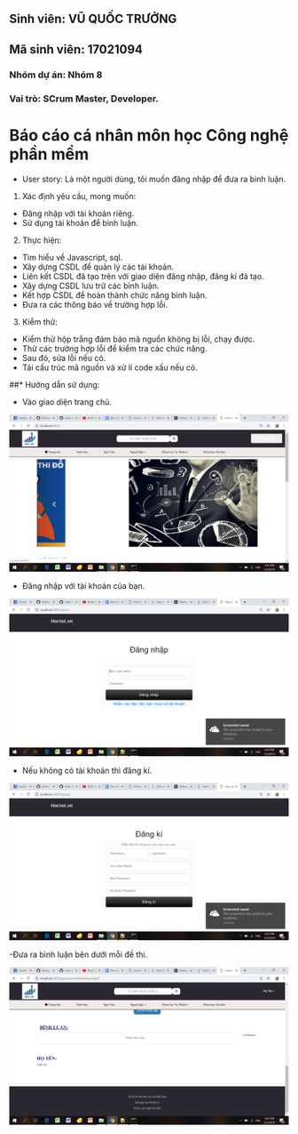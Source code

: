 ## Sinh viên: VŨ QUỐC TRƯỞNG
## Mã sinh viên: 17021094
### Nhóm dự án: Nhóm 8
### Vai trò: SCrum Master, Developer.

# Báo cáo cá nhân môn học Công nghệ phần mềm
* User story: Là một người dùng, tôi muốn đăng nhập để đưa ra bình luận.
1) Xác định yêu cầu, mong muốn: 
- Đăng nhập với tài khoản riêng.
- Sử dụng tài khoản để bình luận.
2) Thực hiện:
- Tìm hiểu về Javascript, sql.
- Xây dựng CSDL để quản lý các tài khoản.
- Liên kết CSDL đã tạo trên với giao diện đăng nhập, đăng kí đã tạo.
- Xây dựng CSDL lưu trữ các bình luận.
- Kết hợp CSDL để hoàn thành chức năng bình luận.
- Đưa ra các thông báo về trường hợp lỗi.
3) Kiểm thử:
- Kiểm thử hộp trắng đảm bảo mã nguồn không bị lỗi, chạy được.
- Thử các trường hợp lỗi để kiểm tra các chức năng.
- Sau đó, sửa lỗi nếu có.
- Tái cấu trúc mã nguồn và xử lí code xấu nếu có.

##* Hướng dẫn sử dụng:
- Vào giao diện trang chủ.

![alt](trangchu.png)

- Đăng nhập với tài khoản của bạn.

![alt](dangnhap.png)

- Nếu không có tài khoản thì đăng kí.

![alt](dangki.png)

-Đưa ra bình luận bên dưới mỗi đề thi.

![alt](binhluan.png)

